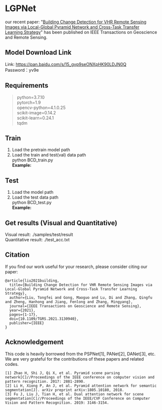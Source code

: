 # LGPNet
our recent paper: "[Building Change Detection for VHR Remote Sensing Images via Local-Global Pyramid Network and Cross-Task Transfer Learning Strategy](https://ieeexplore.ieee.org/abstract/document/9627698)" has been published on IEEE Transactions on Geoscience and Remote Sensing.  

## Model Download Link
Link: https://pan.baidu.com/s/15_gvp9seONXpHK90LDJN0Q  
Password：yv9e

## Requirements
>python=3.7.10  
pytorch=1.9  
opencv-python=4.1.0.25  
scikit-image=0.14.2  
scikit-learn=0.24.1  
tqdm  

## Train
1. Load the pretrain model path  
2. Load the train and test(val) data path  
python BCD_train.py  
**Example:**  

## Test
1. Load the model path  
2. Load the test data path  
python BCD_test.py  
**Example:**  

## Get results (Visual and Quantitative)
Visual result: ./samples/test/result  
Quantitative result: ./test_acc.txt   

## Citation
If you find our work useful for your research, please consider citing our paper:  
```
@article{liu2021building,  
  title={Building Change Detection for VHR Remote Sensing Images via Local-Global Pyramid Network and Cross-Task Transfer Learning Strategy},  
  author={Liu, Tongfei and Gong, Maoguo and Lu, Di and Zhang, Qingfu and Zheng, Hanhong and Jiang, Fenlong and Zhang, Mingyang},  
  journal={IEEE Transactions on Geoscience and Remote Sensing},  
  year={2021},  
  pages={1-17},  
  doi={10.1109/TGRS.2021.3130940},  
  publisher={IEEE}  
}  
```

## Acknowledgement
This code is heavily borrowed from the PSPNet[1], PANet[2], DANet[3], etc. We are very grateful for the contributions of these papers and related codes. 
```
[1] Zhao H, Shi J, Qi X, et al. Pyramid scene parsing network[C]//Proceedings of the IEEE conference on computer vision and pattern recognition. 2017: 2881-2890.  
[2] Li H, Xiong P, An J, et al. Pyramid attention network for semantic segmentation[J]. arXiv preprint arXiv:1805.10180, 2018.  
[3] Fu J, Liu J, Tian H, et al. Dual attention network for scene segmentation[C]//Proceedings of the IEEE/CVF Conference on Computer Vision and Pattern Recognition. 2019: 3146-3154.  
```
